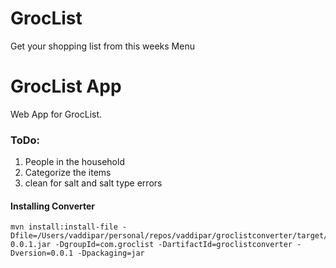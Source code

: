 # GrocList
Get your shopping list from this weeks Menu

# GrocList App
Web App for GrocList.
 

### ToDo:
1. People in the household
2. Categorize the items
3. clean for salt and salt type errors


#### Installing Converter
```shell script
mvn install:install-file -Dfile=/Users/vaddipar/personal/repos/vaddipar/groclistconverter/target/groclistconverter-0.0.1.jar -DgroupId=com.groclist -DartifactId=groclistconverter -Dversion=0.0.1 -Dpackaging=jar
``` 